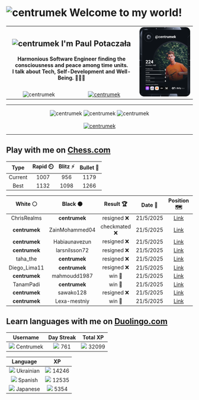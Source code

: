 <h1>
  <img
    src="https://emojis.slackmojis.com/emojis/images/1531849430/4246/blob-sunglasses.gif"
    width="30"
    alt="centrumek"
  />
  Welcome to my world!
</h1>

<table>
  <tbody>
    <tr>
      <td align="center" width="70%" colspan="2">
        <h2>
          <img
            src="https://raw.githubusercontent.com/MartinHeinz/MartinHeinz/master/wave.gif"
            width="30px"
            alt="centrumek"
          />
          I'm Paul Potaczała
        </h2>
        <h4>
          Harmonious Software Engineer finding the consciousness and peace among time units.
          <br/>
          I talk about Tech, Self-Development and Well-Being. 🌿🧘🚀
        </h4>
      </td>
      <td width="30%" rowspan="2">
        <a href="https://app.daily.dev/centrumek">
          <img
            src="./devcard.svg"
            alt="centrumek"
          />
        </a>
      </td>
    </tr>
    <tr align="center">
      <td>
        <img
          src="https://komarev.com/ghpvc/?username=centrumek&label=visitors&color=0e75b6&style=flat"
          alt="centrumek"
        >
      </td>
      <td>
        <a href="https://stackoverflow.com/users/14496012/centrumek">
          <img
            src="https://stackoverflow.com/users/flair/14496012.png?theme=dark"
            alt="centrumek"
          >
        </a>
      </td>
    </tr>
  </tbody>
</table>

---
<div align="center">
  <img 
    src="https://github-readme-stats.vercel.app/api?username=centrumek&show_icons=true&count_private=true&theme=dark&hide_border=true&hide=issues,contribs&bg_color=00000000"
    alt="centrumek"
  />
  <img
    src="https://github-readme-stats.vercel.app/api/top-langs/?username=centrumek&layout=compact&hide_border=true&theme=dark&bg_color=00000000&langs_count=6&exclude_repo=air-statistic-app"
    alt="centrumek"
  />
  <img 
    src="https://github-readme-streak-stats.herokuapp.com?user=centrumek&theme=dark&hide_border=true&background=FFFFFF00"
    alt="centrumek"
  />
  <br/>
  <br/>
  <a href="https://www.buymeacoffee.com/centrumek">
    <img
      src="https://cdn.buymeacoffee.com/buttons/v2/default-orange.png"
      height="50"
      width="210"
      alt="centrumek"
    />
  </a>
</div>

---

## Play with me on [Chess.com](https://www.chess.com/member/centrumek)

<div align="center">
<!--START_SECTION:chessStats-->
<!-- Automatically generated with https://github.com/Balastrong/chess-stats-action -->

| Type | Rapid ⏲️ | Blitz ⚡ | Bullet 🔫 |
|:---:|:---:|:---:|:---:|
| Current | 1007 | 956 | 1179 |
| Best | 1132 | 1098 | 1266 |

| White ⚪ | Black ⚫ | Result 🏆 | Date 📅 | Position 🗺️ | Type 🕕 |
|:---:|:---:|:---:|:---:|:---:|:---:|
| ChrisRealms | **centrumek** | resigned ❌ | 21/5/2025 | <a href="http://www.ee.unb.ca/cgi-bin/tervo/fen.pl?select=Q7/2k5/1p5Q/p2pqp2/8/P7/1PP5/1K3R2 b - - 0 39">Link</a> | Blitz |
| **centrumek** | ZainMohammed04 | checkmated ❌ | 21/5/2025 | <a href="http://www.ee.unb.ca/cgi-bin/tervo/fen.pl?select=8/p4k2/7b/8/3N2p1/P1Pp4/rr5P/1K1R3R w - - 4 43">Link</a> | Blitz |
| **centrumek** | Habiaunavezun | resigned ❌ | 21/5/2025 | <a href="http://www.ee.unb.ca/cgi-bin/tervo/fen.pl?select=2b3k1/5p1p/2p2B2/8/6q1/4Pp2/2P1KP1P/8 w - - 0 26">Link</a> | Blitz |
| **centrumek** | larsnilsson72 | resigned ❌ | 21/5/2025 | <a href="http://www.ee.unb.ca/cgi-bin/tervo/fen.pl?select=8/p6k/4p2p/1pp4P/8/6PK/8/8 w - - 0 32">Link</a> | Blitz |
| taha_the | **centrumek** | resigned ❌ | 21/5/2025 | <a href="http://www.ee.unb.ca/cgi-bin/tervo/fen.pl?select=r3kbnr/ppp2ppp/2np4/6B1/2BPP3/5P2/PP3P1P/RN1QK2R b KQkq - 0 8">Link</a> | Blitz |
| Diego_Lima11 | **centrumek** | resigned ❌ | 21/5/2025 | <a href="http://www.ee.unb.ca/cgi-bin/tervo/fen.pl?select=8/r3BQ2/pk1p2p1/1p1B4/2pP1P2/8/PP4PP/6K1 b - - 0 29">Link</a> | Blitz |
| **centrumek** | mahmoudd1987 | win 🥇 | 21/5/2025 | <a href="http://www.ee.unb.ca/cgi-bin/tervo/fen.pl?select=8/1r4kp/1P2R1p1/5p2/4p3/4P1P1/3BQ2P/6K1 b - - 0 31">Link</a> | Blitz |
| TanamPadi | **centrumek** | win 🥇 | 21/5/2025 | <a href="http://www.ee.unb.ca/cgi-bin/tervo/fen.pl?select=Qnkr3r/1p5p/2p2qp1/3n4/8/6P1/PPPP1p1P/RNB1R2K w - - 2 19">Link</a> | Blitz |
| **centrumek** | sawako128 | resigned ❌ | 21/5/2025 | <a href="http://www.ee.unb.ca/cgi-bin/tervo/fen.pl?select=2k5/8/1p5p/2p3p1/4p3/4P1P1/4K1NP/1q6 w - - 0 35">Link</a> | Blitz |
| **centrumek** | Lexa-mestniy | win 🥇 | 21/5/2025 | <a href="http://www.ee.unb.ca/cgi-bin/tervo/fen.pl?select=8/8/2p1k3/2P2p2/pP2pP1p/P7/7P/4K3 b - - 7 55">Link</a> | Blitz |

<!--END_SECTION:chessStats-->
</div>

## Learn languages with me on [Duolingo.com](https://www.duolingo.com/profile/Centrumek)

<div align="center">
<!--START_SECTION:duolingoStats-->
<!-- Automatically generated with https://github.com/centrumek/duolingo-readme-stats-->

| Username | Day Streak | Total XP |
|:---:|:---:|:---:|
| <img src="https://raw.githubusercontent.com/centrumek/duolingo-readme-stats/main/assets/duolingo.png" height="12"> Centrumek | <img src="https://raw.githubusercontent.com/centrumek/duolingo-readme-stats/main/assets/streakinactive.svg" height="12"> 761 | <img src="https://raw.githubusercontent.com/centrumek/duolingo-readme-stats/main/assets/xp.svg" height="12"> 32099 | <img src="https://raw.githubusercontent.com/centrumek/duolingo-readme-stats/main/assets/xp.svg" height="12"> 0 |

| Language | XP |
|:---:|:---:|
| <img src="https://raw.githubusercontent.com/centrumek/duolingo-readme-stats/main/assets/langs/ukrainian.svg" height="12"> Ukrainian | <img src="https://raw.githubusercontent.com/centrumek/duolingo-readme-stats/main/assets/xp.svg" height="12"> 14246 |
| <img src="https://raw.githubusercontent.com/centrumek/duolingo-readme-stats/main/assets/langs/spanish.svg" height="12"> Spanish | <img src="https://raw.githubusercontent.com/centrumek/duolingo-readme-stats/main/assets/xp.svg" height="12"> 12535 |
| <img src="https://raw.githubusercontent.com/centrumek/duolingo-readme-stats/main/assets/langs/japanese.svg" height="12"> Japanese | <img src="https://raw.githubusercontent.com/centrumek/duolingo-readme-stats/main/assets/xp.svg" height="12"> 5354 |

<!--END_SECTION:duolingoStats-->
</div>
<!--
**centrumek/centrumek** is a ✨ _special_ ✨ repository because its `README.md` (this file) appears on your GitHub profile.

Here are some ideas to get you started:

- 🔭 I’m currently working on ...
- 🌱 I’m currently learning ...
- 👯 I’m looking to collaborate on ...
- 🤔 I’m looking for help with ...
- 💬 Ask me about ...
- 📫 How to reach me: ...
- 😄 Pronouns: ...
- ⚡ Fun fact: ...
-->
